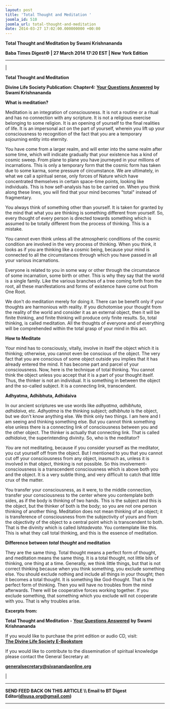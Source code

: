 ```yaml
---
layout: post
title: 'Total Thought and Meditation '
joomla_id: 510
joomla_url: total-thought-and-meditation
date: 2014-03-27 17:02:00.000000000 +00:00
---
```

 **Total Thought and Meditation by Swami Krishnananda**

**Baba Times Digest© | 27 March 2014 17:20 EST | New York Edition**

* * *

| 

**Total Thought and Meditation**

**Divine Life Society Publication: Chapter4:** [**Your Questions Answered**](http://www.swami-krishnananda.org/ans/ans_04.html) **by Swami Krishnananda**

**What is meditation?**

Meditation is an integration of consciousness. It is not a routine or a ritual and has no connection with any scripture. It is not a religious exercise belonging to some religion. It is an opening of yourself to the final realities of life. It is an impersonal act on the part of yourself, wherein you lift up your consciousness to recognition of the fact that you are a temporary sojourning entity into eternity.

You have come from a larger realm, and will enter into the same realm after some time, which will indicate gradually that your existence has a kind of cosmic sweep. From plane to plane you have journeyed in your millions of incarnations. This is only a temporary form that the cosmic form has taken due to some karma, some pressure of circumstance. We are ultimately, in what we call a spiritual sense, only forces of Nature which have concentrated themselves in certain space-time points, looking like individuals. This is how self-analysis has to be carried on. When you think along these lines, you will find that your mind becomes "total" instead of fragmentary.

You always think of something other than yourself. It is taken for granted by the mind that what you are thinking is something different from yourself. So, every thought of every person is directed towards something which is assumed to be totally different from the process of thinking. This is a mistake.

You cannot even think unless all the atmospheric conditions of the cosmic condition are involved in the very process of thinking. When you think, it looks as if you are thinking like a cosmic being, because your mind is connected to all the circumstances through which you have passed in all your various incarnations.

Everyone is related to you in some way or other through the circumstance of some incarnation, some birth or other. This is why they say that the world is a single family. Like the various branches of a tree coming forth from the root, all these manifestations and forms of existence have come out from One Root.

We don't do meditation merely for doing it. There can be benefit only if your thoughts are harmonious with reality. If you dichotomise your thought from the reality of the world and consider it as an external object, then it will be finite thinking, and finite thinking will produce only finite results. So, total thinking, is called meditation. All the thoughts of everyone and of everything will be comprehended within the total grasp of your mind in this act.

**How to Meditate**

Your mind has to consciously, vitally, involve in itself the object which it is thinking; otherwise, you cannot even be conscious of the object. The very fact that you are conscious of some object outside you implies that it has already entered the mind. It has become part and parcel of your consciousness. Now, here is the technique of total thinking. You cannot think the object unless you accept that it is a part of your thought itself. Thus, the thinker is not an individual. It is something in between the object and the so-called subject. It is a connecting link, transcendent.

**Adhyatma, Adhibhuta, Adhidaiva**

In our ancient scriptures we use words like _adhyatma_, _adhibhuta_, _adhidaiva_, etc. _Adhyatma_ is the thinking subject; _adhibhuta_ is the object, but we don't know anything else. We think only two things. I am here and I am seeing and thinking something else. But you cannot think something else unless there is a connecting link of consciousness between you and the other object. The thinker is actually that connecting link. That is called _adhidaiva_, the superintending divinity. So, who is the meditator?

_You_ are not meditating, because if you consider yourself as the meditator, you cut yourself off from the object. But I mentioned to you that you cannot cut off your consciousness from any object, inasmuch as, unless it is involved in that object, thinking is not possible. So this involvement-consciousness is a transcendent consciousness which is above both you and the object. It is a very subtle thing, and very difficult to catch that little crux of the matter.

You transfer your consciousness, as it were, to the middle connection, transfer your consciousness to the center where you contemplate both sides, as if the body is thinking of two hands. This is the subject and this is the object, but the thinker of both is the body; so you are not one person thinking of another thing. Meditation does not mean thinking of an object; it is transference of consciousness from the subjectivity of yours and from the objectivity of the object to a central point which is transcendent to both. That is the divinity which is called _Ishtadevata_. You contemplate like this. This is what they call total thinking, and this is the essence of meditation.

**Difference between _total thought_ and meditation**

They are the same thing. Total thought means a perfect form of thought, and meditation means the same thing. It is a total thought, not little bits of thinking, one thing at a time. Generally, we think little things, but that is not correct thinking because when you think something, you exclude something else. You should exclude nothing and include all things in your thought; then it becomes a total thought. It is something like God-thought. That is the perfect form of thinking. Then you will have no troubles from the mind afterwards. There will be cooperative forces working together. If you exclude something, that something which you exclude will not cooperate with you. That is why troubles arise.

**Excerpts from:**

**Total Thought and Meditation -** [**Your Questions Answered**](http://www.swami-krishnananda.org/ans/ans_04.html) **by Swami Krishnananda**

If you would like to purchase the print edition or audio CD, visit:   
 [**The Divine Life Society E-Bookstore**](http://www.dlshq.org/cgi-bin/store/commerce.cgi?category=krishnananda&cart_id=1394930528.401)

If you would like to contribute to the dissemination of spiritual knowledge please contact the General Secretary at:

**[generalsecretary@sivanandaonline.org](mailto:generalsecretary@sivanandaonline.org)**



 |



* * *

**SEND FEED BACK ON THIS ARTICLE \\\ Email to BT Digest Editor[](mailto:dlsusa.org@gmail.com?subject=DLS%20Posts)(dlsusa.org@gmail.com)**

* * *



